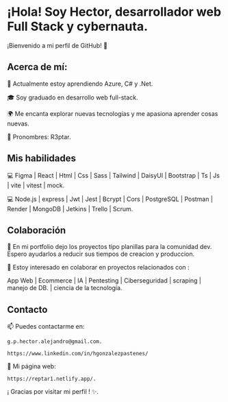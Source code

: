 # ¡Hola! Soy Hector, desarrollador web Full Stack y cybernauta.

¡Bienvenido a mi perfil de GitHub! 👋

## Acerca de mí:

🌱 Actualmente estoy aprendiendo Azure, C# y .Net.

🎓 Soy graduado en desarrollo web full-stack.

🌍 Me encanta explorar nuevas tecnologías y me apasiona aprender cosas nuevas.

🐉 Pronombres: R3ptar.

## Mis habilidades

💻 Figma | React | Html | Css | Sass | Tailwind | DaisyUI | Bootstrap |  Ts | Js | vite | vitest | mock.

💻 Node.js | express | Jwt | Jest | Bcrypt | Cors | PostgreSQL | Postman | Render | MongoDB | Jetkins | Trello | Scrum.

## Colaboración

🤟 En mi portfolio dejo los proyectos tipo planillas para la comunidad dev. Espero ayudarlos a reducir 
   sus tiempos de creacion y produccion.
   
🤝 Estoy interesado en colaborar en proyectos relacionados con :

   App Web | Ecommerce |  IA | Pentesting | Ciberseguridad | scraping | manejo de DB. | ciencia de la tecnología.


## Contacto

📫 Puedes contactarme en: 

    g.p.hector.alejandro@gmail.com.
    
    https://www.linkedin.com/in/hgonzalezpastenes/

🔗 Mi página web: 
    
    https://reptar1.netlify.app/.



¡ Gracias por visitar mi perfil ! ✨.


